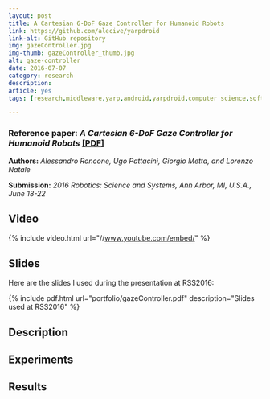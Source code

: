 ```yaml
---
layout: post
title: A Cartesian 6-DoF Gaze Controller for Humanoid Robots
link: https://github.com/alecive/yarpdroid
link-alt: GitHub repository
img: gazeController.jpg
img-thumb: gazeController_thumb.jpg
alt: gaze-controller
date: 2016-07-07
category: research
description: 
article: yes
tags: [research,middleware,yarp,android,yarpdroid,computer science,software development,ndk,android studio,robotics,icub,mobile development,google glass]

---
```


### Reference paper: _A Cartesian 6-DoF Gaze Controller for Humanoid Robots_ <a class="no-print" href="/papers/[Roncone et al. 2016] A Cartesian 6-DoF Gaze Controller for Humanoid Robots.pdf" target="_blank"> [PDF]</a>

**Authors:** _Alessandro Roncone, Ugo Pattacini, Giorgio Metta, and Lorenzo Natale_

**Submission:** _2016 Robotics: Science and Systems, Ann Arbor, MI, U.S.A., June 18-22_

## Video

{% include video.html url="//www.youtube.com/embed/" %}

## Slides

Here are the slides I used during the presentation at RSS2016:

{% include pdf.html url="portfolio/gazeController.pdf" description="Slides used at RSS2016" %}

## Description



## Experiments


## Results

